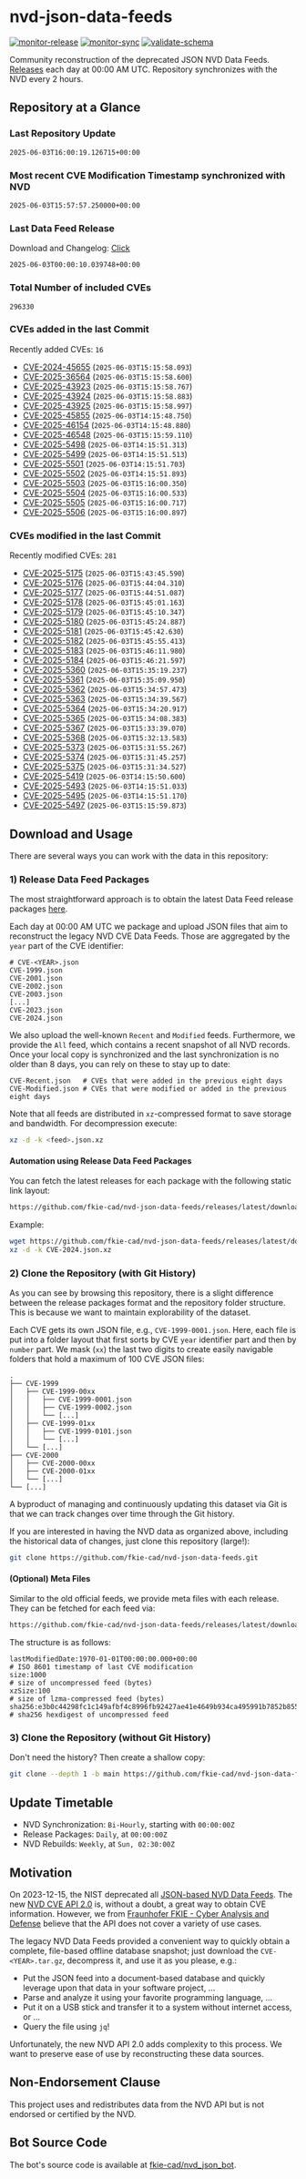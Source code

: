 # nvd-json-data-feeds

[![monitor-release](https://github.com/fkie-cad/nvd-json-data-feeds/actions/workflows/monitor_release.yml/badge.svg)](https://github.com/fkie-cad/nvd-json-data-feeds/actions/workflows/monitor_release.yml)
[![monitor-sync](https://github.com/fkie-cad/nvd-json-data-feeds/actions/workflows/monitor_sync.yml/badge.svg)](https://github.com/fkie-cad/nvd-json-data-feeds/actions/workflows/monitor_sync.yml)
[![validate-schema](https://github.com/fkie-cad/nvd-json-data-feeds/actions/workflows/validate_schema.yml/badge.svg)](https://github.com/fkie-cad/nvd-json-data-feeds/actions/workflows/validate_schema.yml)

Community reconstruction of the deprecated JSON NVD Data Feeds.
[Releases](https://github.com/fkie-cad/nvd-json-data-feeds/releases/latest) each day at 00:00 AM UTC.
Repository synchronizes with the NVD every 2 hours.

## Repository at a Glance

### Last Repository Update

```plain
2025-06-03T16:00:19.126715+00:00
```

### Most recent CVE Modification Timestamp synchronized with NVD

```plain
2025-06-03T15:57:57.250000+00:00
```

### Last Data Feed Release

Download and Changelog: [Click](https://github.com/fkie-cad/nvd-json-data-feeds/releases/latest)

```plain
2025-06-03T00:00:10.039748+00:00
```

### Total Number of included CVEs

```plain
296330
```

### CVEs added in the last Commit

Recently added CVEs: `16`

- [CVE-2024-45655](CVE-2024/CVE-2024-456xx/CVE-2024-45655.json) (`2025-06-03T15:15:58.093`)
- [CVE-2025-36564](CVE-2025/CVE-2025-365xx/CVE-2025-36564.json) (`2025-06-03T15:15:58.600`)
- [CVE-2025-43923](CVE-2025/CVE-2025-439xx/CVE-2025-43923.json) (`2025-06-03T15:15:58.767`)
- [CVE-2025-43924](CVE-2025/CVE-2025-439xx/CVE-2025-43924.json) (`2025-06-03T15:15:58.883`)
- [CVE-2025-43925](CVE-2025/CVE-2025-439xx/CVE-2025-43925.json) (`2025-06-03T15:15:58.997`)
- [CVE-2025-45855](CVE-2025/CVE-2025-458xx/CVE-2025-45855.json) (`2025-06-03T14:15:48.750`)
- [CVE-2025-46154](CVE-2025/CVE-2025-461xx/CVE-2025-46154.json) (`2025-06-03T14:15:48.880`)
- [CVE-2025-46548](CVE-2025/CVE-2025-465xx/CVE-2025-46548.json) (`2025-06-03T15:15:59.110`)
- [CVE-2025-5498](CVE-2025/CVE-2025-54xx/CVE-2025-5498.json) (`2025-06-03T14:15:51.313`)
- [CVE-2025-5499](CVE-2025/CVE-2025-54xx/CVE-2025-5499.json) (`2025-06-03T14:15:51.513`)
- [CVE-2025-5501](CVE-2025/CVE-2025-55xx/CVE-2025-5501.json) (`2025-06-03T14:15:51.703`)
- [CVE-2025-5502](CVE-2025/CVE-2025-55xx/CVE-2025-5502.json) (`2025-06-03T14:15:51.893`)
- [CVE-2025-5503](CVE-2025/CVE-2025-55xx/CVE-2025-5503.json) (`2025-06-03T15:16:00.350`)
- [CVE-2025-5504](CVE-2025/CVE-2025-55xx/CVE-2025-5504.json) (`2025-06-03T15:16:00.533`)
- [CVE-2025-5505](CVE-2025/CVE-2025-55xx/CVE-2025-5505.json) (`2025-06-03T15:16:00.717`)
- [CVE-2025-5506](CVE-2025/CVE-2025-55xx/CVE-2025-5506.json) (`2025-06-03T15:16:00.897`)


### CVEs modified in the last Commit

Recently modified CVEs: `281`

- [CVE-2025-5175](CVE-2025/CVE-2025-51xx/CVE-2025-5175.json) (`2025-06-03T15:43:45.590`)
- [CVE-2025-5176](CVE-2025/CVE-2025-51xx/CVE-2025-5176.json) (`2025-06-03T15:44:04.310`)
- [CVE-2025-5177](CVE-2025/CVE-2025-51xx/CVE-2025-5177.json) (`2025-06-03T15:44:51.087`)
- [CVE-2025-5178](CVE-2025/CVE-2025-51xx/CVE-2025-5178.json) (`2025-06-03T15:45:01.163`)
- [CVE-2025-5179](CVE-2025/CVE-2025-51xx/CVE-2025-5179.json) (`2025-06-03T15:45:10.347`)
- [CVE-2025-5180](CVE-2025/CVE-2025-51xx/CVE-2025-5180.json) (`2025-06-03T15:45:24.887`)
- [CVE-2025-5181](CVE-2025/CVE-2025-51xx/CVE-2025-5181.json) (`2025-06-03T15:45:42.630`)
- [CVE-2025-5182](CVE-2025/CVE-2025-51xx/CVE-2025-5182.json) (`2025-06-03T15:45:55.413`)
- [CVE-2025-5183](CVE-2025/CVE-2025-51xx/CVE-2025-5183.json) (`2025-06-03T15:46:11.980`)
- [CVE-2025-5184](CVE-2025/CVE-2025-51xx/CVE-2025-5184.json) (`2025-06-03T15:46:21.597`)
- [CVE-2025-5360](CVE-2025/CVE-2025-53xx/CVE-2025-5360.json) (`2025-06-03T15:35:19.237`)
- [CVE-2025-5361](CVE-2025/CVE-2025-53xx/CVE-2025-5361.json) (`2025-06-03T15:35:09.950`)
- [CVE-2025-5362](CVE-2025/CVE-2025-53xx/CVE-2025-5362.json) (`2025-06-03T15:34:57.473`)
- [CVE-2025-5363](CVE-2025/CVE-2025-53xx/CVE-2025-5363.json) (`2025-06-03T15:34:39.567`)
- [CVE-2025-5364](CVE-2025/CVE-2025-53xx/CVE-2025-5364.json) (`2025-06-03T15:34:20.917`)
- [CVE-2025-5365](CVE-2025/CVE-2025-53xx/CVE-2025-5365.json) (`2025-06-03T15:34:08.383`)
- [CVE-2025-5367](CVE-2025/CVE-2025-53xx/CVE-2025-5367.json) (`2025-06-03T15:33:39.070`)
- [CVE-2025-5368](CVE-2025/CVE-2025-53xx/CVE-2025-5368.json) (`2025-06-03T15:32:13.583`)
- [CVE-2025-5373](CVE-2025/CVE-2025-53xx/CVE-2025-5373.json) (`2025-06-03T15:31:55.267`)
- [CVE-2025-5374](CVE-2025/CVE-2025-53xx/CVE-2025-5374.json) (`2025-06-03T15:31:45.257`)
- [CVE-2025-5375](CVE-2025/CVE-2025-53xx/CVE-2025-5375.json) (`2025-06-03T15:31:34.527`)
- [CVE-2025-5419](CVE-2025/CVE-2025-54xx/CVE-2025-5419.json) (`2025-06-03T14:15:50.600`)
- [CVE-2025-5493](CVE-2025/CVE-2025-54xx/CVE-2025-5493.json) (`2025-06-03T14:15:51.033`)
- [CVE-2025-5495](CVE-2025/CVE-2025-54xx/CVE-2025-5495.json) (`2025-06-03T14:15:51.170`)
- [CVE-2025-5497](CVE-2025/CVE-2025-54xx/CVE-2025-5497.json) (`2025-06-03T15:15:59.873`)


## Download and Usage

There are several ways you can work with the data in this repository:

### 1) Release Data Feed Packages

The most straightforward approach is to obtain the latest Data Feed release packages [here](https://github.com/fkie-cad/nvd-json-data-feeds/releases/latest).

Each day at 00:00 AM UTC we package and upload JSON files that aim to reconstruct the legacy NVD CVE Data Feeds.
Those are aggregated by the `year` part of the CVE identifier:

```
# CVE-<YEAR>.json
CVE-1999.json
CVE-2001.json
CVE-2002.json
CVE-2003.json
[...]
CVE-2023.json
CVE-2024.json
```

We also upload the well-known `Recent` and `Modified` feeds.
Furthermore, we provide the `All` feed, which contains a recent snapshot of all NVD records.
Once your local copy is synchronized and the last synchronization is no older than 8 days, you can rely on these to stay up to date:

```plain
CVE-Recent.json   # CVEs that were added in the previous eight days
CVE-Modified.json # CVEs that were modified or added in the previous eight days
```

Note that all feeds are distributed in `xz`-compressed format to save storage and bandwidth.
For decompression execute:

```sh
xz -d -k <feed>.json.xz
```

#### Automation using Release Data Feed Packages

You can fetch the latest releases for each package with the following static link layout:

```sh
https://github.com/fkie-cad/nvd-json-data-feeds/releases/latest/download/CVE-<YEAR>.json.xz
```

Example:

```sh
wget https://github.com/fkie-cad/nvd-json-data-feeds/releases/latest/download/CVE-2024.json.xz
xz -d -k CVE-2024.json.xz
```

### 2) Clone the Repository (with Git History)

As you can see by browsing this repository, there is a slight difference between the release packages format and the repository folder structure.
This is because we want to maintain explorability of the dataset.

Each CVE gets its own JSON file, e.g., `CVE-1999-0001.json`.
Here, each file is put into a folder layout that first sorts by CVE `year` identifier part and then by `number` part.
We mask (`xx`) the last two digits to create easily navigable folders that hold a maximum of 100 CVE JSON files:

```plain
.
├── CVE-1999
│   ├── CVE-1999-00xx
│   │   ├── CVE-1999-0001.json
│   │   ├── CVE-1999-0002.json
│   │   └── [...]
│   ├── CVE-1999-01xx
│   │   ├── CVE-1999-0101.json
│   │   └── [...]
│   └── [...]
├── CVE-2000
│   ├── CVE-2000-00xx
│   ├── CVE-2000-01xx
│   └── [...]
└── [...]
```

A byproduct of managing and continuously updating this dataset via Git is that we can track changes over time through the Git history.

If you are interested in having the NVD data as organized above, including the historical data of changes, just clone this repository (large!):

```sh
git clone https://github.com/fkie-cad/nvd-json-data-feeds.git
```

#### (Optional) Meta Files

Similar to the old official feeds, we provide meta files with each release. They can be fetched for each feed via:

```sh
https://github.com/fkie-cad/nvd-json-data-feeds/releases/latest/download/CVE-<YEAR>.meta
```

The structure is as follows:

```plain
lastModifiedDate:1970-01-01T00:00:00.000+00:00                          # ISO 8601 timestamp of last CVE modification
size:1000                                                               # size of uncompressed feed (bytes)
xzSize:100                                                              # size of lzma-compressed feed (bytes)
sha256:e3b0c44298fc1c149afbf4c8996fb92427ae41e4649b934ca495991b7852b855 # sha256 hexdigest of uncompressed feed
```

### 3) Clone the Repository (without Git History)

Don't need the history? Then create a shallow copy:

```sh
git clone --depth 1 -b main https://github.com/fkie-cad/nvd-json-data-feeds.git
```


## Update Timetable

* NVD Synchronization: `Bi-Hourly`, starting with `00:00:00Z`
* Release Packages: `Daily`, at `00:00:00Z`
* NVD Rebuilds: `Weekly`, at `Sun, 02:30:00Z`


## Motivation

On 2023-12-15, the NIST deprecated all [JSON-based NVD Data Feeds](https://nvd.nist.gov/vuln/data-feeds#divRetirementBanner-1).
The new [NVD CVE API 2.0](https://nvd.nist.gov/developers/vulnerabilities) is, without a doubt, a great way to obtain CVE information.
However, we from [Fraunhofer FKIE - Cyber Analysis and Defense](https://www.fkie.fraunhofer.de/en/departments/cad.html) believe that the API does not cover a variety of use cases.

The legacy NVD Data Feeds provided a convenient way to quickly obtain a complete, file-based offline database snapshot; just download the `CVE-<YEAR>.tar.gz`, decompress it, and use it as you please, e.g.:

- Put the JSON feed into a document-based database and quickly leverage upon that data in your software project, ...
- Parse and analyze it using your favorite programming language, ...
- Put it on a USB stick and transfer it to a system without internet access, or ...
- Query the file using `jq`!

Unfortunately, the new NVD API 2.0 adds complexity to this process.
We want to preserve ease of use by reconstructing these data sources.

## Non-Endorsement Clause

This project uses and redistributes data from the NVD API but is not endorsed or certified by the NVD.

## Bot Source Code

The bot's source code is available at [fkie-cad/nvd\_json\_bot](https://github.com/fkie-cad/nvd_json_bot).